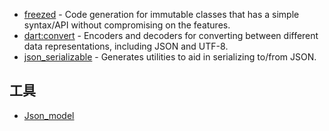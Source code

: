 - [freezed](https://github.com/rrousselGit/freezed) - Code generation for immutable classes that has a simple syntax/API without compromising on the features.
- [dart:convert](https://api.flutter.dev/flutter/dart-convert/dart-convert-library.html) - Encoders and decoders for converting between different data representations, including JSON and UTF-8.
- [json_serializable](https://pub.dev/packages/json_serializable) - Generates utilities to aid in serializing to/from JSON.

## 工具

- [Json_model](https://github.com/flutterchina/json_model)
